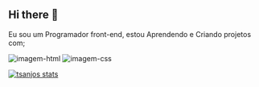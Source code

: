 ## Hi there 👋

Eu sou um Programador front-end, estou Aprendendo e Criando projetos com;

<img src="https://img.shields.io/badge/HTML5-E34F26?style=for-the-badge&logo=html5&logoColor=white" alt="imagem-html"/>
<img src="https://img.shields.io/badge/CSS-239120?&style=for-the-badge&logo=css3&logoColor=white" alt="imagem-css"/> 

[![tsanjos stats](https://github-readme-stats.vercel.app/api?username=tsanjos)](https://github.com/anuraghazra/github-readme-stats)
